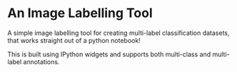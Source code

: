 # An Image Labelling Tool
A simple image labelling tool for creating multi-label classification datasets, that works straight out of a python notebook!

This is built using IPython widgets and supports both multi-class and multi-label annotations.

